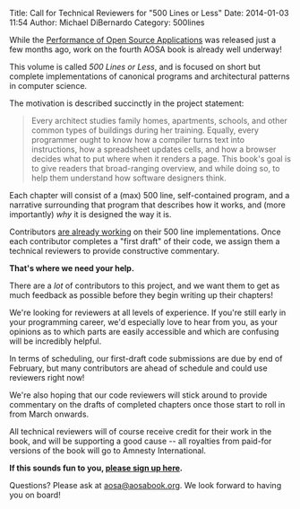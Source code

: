 Title: Call for Technical Reviewers for "500 Lines or Less"
Date: 2014-01-03 11:54
Author: Michael DiBernardo
Category: 500lines

While the [Performance of Open Source Applications](http://aosabook.org/) was
released just a few months ago, work on the fourth AOSA book is already well
underway!

This volume is called _500 Lines or Less_, and is focused on short but complete
implementations of canonical programs and architectural patterns in computer
science. 

The motivation is described succinctly in the project statement: 

> Every architect studies family homes, apartments, schools, and other common
> types of buildings during her training. Equally, every programmer ought to
> know how a compiler turns text into instructions, how a spreadsheet updates
> cells, and how a browser decides what to put where when it renders a page.
> This book's goal is to give readers that broad-ranging overview, and while
> doing so, to help them understand how software designers think.

Each chapter will consist of a (max) 500 line, self-contained program, and a
narrative surrounding that program that describes how it works, and (more
importantly) _why_ it is designed the way it is. 

Contributors [are already working](https://github.com/aosabook/500lines) on
their 500 line implementations. Once each contributor completes a "first draft"
of their code, we assign them a technical reviewers to provide constructive
commentary.

**That's where we need your help.**

There are a _lot_ of contributors to this project, and we want them to get as
much feedback as possible before they begin writing up their chapters!

We're looking for reviewers at all levels of experience. If you're still early in
your programming career, we'd especially love to hear from you, as your
opinions as to which parts are easily accessible and which are confusing will
be incredibly helpful.

In terms of scheduling, our first-draft code submissions are due by end of February, but
many contributors are ahead of schedule and could use reviewers right now!
 
We're also hoping that our code reviewers will stick around to provide
commentary on the drafts of completed chapters once those start to roll in from
March onwards.

All technical reviewers will of course receive credit for their work in the
book, and will be supporting a good cause -- all royalties from paid-for
versions of the book will go to Amnesty International.

**If this sounds fun to you, [please sign up here](https://docs.google.com/forms/d/1qgpZOgk2RWV00A4qJg_HrXe_wnFyVZT_hNDE3u38QrE/viewform).**

Questions? Please ask at [aosa@aosabook.org](mailto:aosabook@aosabook.org). We look forward
to having you on board!

